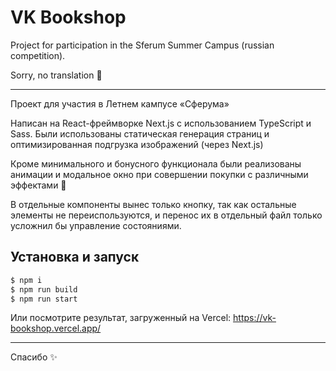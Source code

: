 # VK Bookshop

Project for participation in the Sferum Summer Campus (russian competition).

Sorry, no translation 👀

---

Проект для участия в Летнем кампусе «Сферума»

Написан на React-фреймворке Next.js с использованием TypeScript и Sass. Были использованы статическая генерация страниц и оптимизированная подгрузка изображений (через Next.js)

Кроме минимального и бонусного функционала были реализованы анимации и модальное окно при совершении покупки с различными эффектами 🎉

В отдельные компоненты вынес только кнопку, так как остальные элементы не переиспользуются, и перенос их в отдельный файл только усложнил бы управление состояниями.

## Установка и запуск

```sh
$ npm i
$ npm run build
$ npm run start
```

Или посмотрите результат, загруженный на Vercel: https://vk-bookshop.vercel.app/

---

Спасибо ✨
